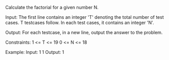 Calculate the factorial for a given number N.

Input:
The first line contains an integer 'T' denoting the total number of test cases. T testcases follow. In each test cases, it contains an integer 'N'.

Output:
For each testcase, in a new line, output the answer to the problem.

Constraints:
1 <= T <= 19
0 <= N <= 18

Example:
Input:
1
1
Output:
1